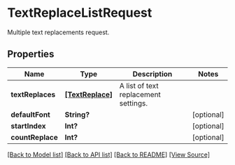 ﻿# TextReplaceListRequest
Multiple text replacements request.

## Properties
Name | Type | Description | Notes
------------ | ------------- | ------------- | -------------
**textReplaces** | [**[TextReplace]**](TextReplace.md) | A list of text replacement settings. | 
**defaultFont** | **String?** |  | [optional]
**startIndex** | **Int?** |  | [optional]
**countReplace** | **Int?** |  | [optional]

[[Back to Model list]](../README.md#documentation-for-models) [[Back to API list]](../README.md#documentation-for-api-endpoints) [[Back to README]](../README.md) [[View Source]](../AsposePdfCloud/Models/TextReplaceListRequest.swift)

